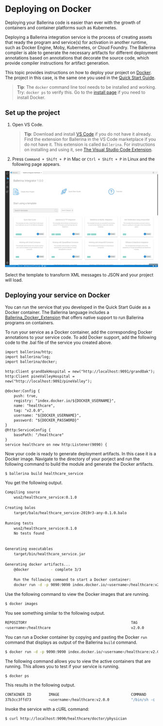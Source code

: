 # Deploying on Docker

Deploying your Ballerina code is easier than ever with the growth of containers and container platforms such as Kubernetes.

Deploying a Ballerina integration service is the process of creating assets that ready the program and service(s) for activation in another runtime, such as Docker Engine, Moby, Kubernetes, or Cloud Foundry. The Ballerina compiler is able to generate the necessary artifacts for different deployment annotations based on annotations that decorate the source code, which provide compiler instructions for artifact generation.

This topic provides instructions on how to deploy your project on [Docker](https://www.docker.com/). The project in this case, is the same one you used in the [Quick Start Guide](../../getting-started/quick-start-guide/).

> **Tip**: The `docker` command line tool needs to be installed and working. Try: `docker ps` to verify this. Go to the [install page](https://get.docker.com/) if you need to install Docker.

## Set up the project 

1. Open VS Code.
   > **Tip**: Download and install [VS Code](https://code.visualstudio.com/Download) if you do not have it already. Find the extension for Ballerina in the VS Code marketplace if you do not have it. This extension is called `Ballerina`. For instructions on installing and using it, see [The Visual Studio Code Extension](https://ballerina.io/learn/tools-ides/vscode-plugin/).

2. Press `Command + Shift + P` in Mac or `Ctrl + Shift + P` in Linux and the following page appears.

![alt text](../assets/img/vs-code-landing.png)

Select the template to transform XML messages to JSON and your project will load.

## Deploying your service on Docker

You can run the service that you developed in the Quick Start Guide as a Docker container. The Ballerina language includes a [Ballerina_Docker_Extension](https://github.com/ballerinax/docker) that offers native support to run Ballerina programs on containers.

To run your service as a Docker container, add the corresponding Docker annotations to your service code. To add Docker support, add the following code to the .bal file of the service you created above.

```ballerina
import ballerina/http;
import ballerina/log;
import ballerina/docker;

http:Client grandOakHospital = new("http://localhost:9091/grandOak");
http:Client pineValleyHospital = new("http://localhost:9092/pineValley");

@docker:Config {
    push: true,
    registry: "index.docker.io/${DOCKER_USERNAME}",
    name: "healthcare",
    tag: "v2.0.0",
    username: "${DOCKER_USERNAME}",
    password: "${DOCKER_PASSWORD}"
}
@http:ServiceConfig {
    basePath: "/healthcare"
}
service healthcare on new http:Listener(9090) {
```

Now your code is ready to generate deployment artifacts. In this case it is a Docker image. Navigate to the directory of your porject and run the following command to build the module and generate the Docker artifacts.
  
```bash
$ ballerina build healthcare_service
```

You get the following output.

```bash
Compiling source
	wso2/healthcare_service:0.1.0

Creating balos
	target/balo/healthcare_service-2019r3-any-0.1.0.balo

Running tests
    wso2/healthcare_service:0.1.0
	No tests found


Generating executables
	target/bin/healthcare_service.jar

Generating docker artifacts...
	@docker 		 - complete 3/3 

	Run the following command to start a Docker container:
	docker run -d -p 9090:9090 index.docker.io/<username>/healthcare:v2.0.0
```

Use the following command to view the Docker images that are running.

```bash
$ docker images  

```

You see something similar to the following output.

```bash
REPOSITORY                                                TAG                     IMAGE ID            CREATED             SIZE
<username>/healthcare                                     v2.0.0                  c98de901fa4a        13 minutes ago      106MB
```
  
You can run a Docker container by copying and pasting the Docker `run` command that displays as output of the Ballerina `build` command.

```bash
$ docker run -d -p 9090:9090 index.docker.io/<username>/healthcare:v2.0.0

```

The following command allows you to view the active containers that are running. This allows you to test if your service is running.

```bash
$ docker ps  

```

This results in the following output.

```bash
CONTAINER ID        IMAGE                                 COMMAND                  CREATED             STATUS              PORTS                    NAMES
37b3cc3ffd73        <username>/healthcare:v2.0.0          "/bin/sh -c 'java -j…"   6 seconds ago       Up 4 seconds        0.0.0.0:9090->9090/tcp   awesome_hoover
```

Invoke the service with a cURL command:

```bash
$ curl http://localhost:9090/healthcare/doctor/physician  
```
